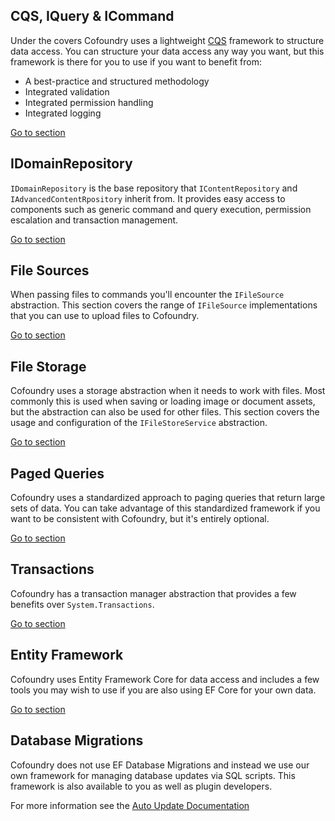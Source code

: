 ## CQS, IQuery & ICommand 

Under the covers Cofoundry uses a lightweight [CQS](/framework/data-access/CQS) framework to structure data access. You can structure your data access any way you want, but this framework is there for you to use if you want to benefit from:

- A best-practice and structured methodology
- Integrated validation
- Integrated permission handling
- Integrated logging

[Go to section](CQS) 

## IDomainRepository

`IDomainRepository` is the base repository that `IContentRepository` and `IAdvancedContentRpository` inherit from. It provides easy access to components such as generic command and query execution, permission escalation and transaction management. 

[Go to section](IDomainRepository)

## File Sources

When passing files to commands you'll encounter the `IFileSource` abstraction. This section covers the range of `IFileSource` implementations that you can use to upload files to Cofoundry.

[Go to section](File-Sources)

## File Storage

Cofoundry uses a storage abstraction when it needs to work with files. Most commonly this is used when saving or loading image or document assets, but the abstraction can also be used for other files. This section covers the usage and configuration of the `IFileStoreService` abstraction.

[Go to section](File-Storage)

## Paged Queries

Cofoundry uses a standardized approach to paging queries that return large sets of data. You can take advantage of this standardized framework if you want to be consistent with Cofoundry, but it's entirely optional.

[Go to section](Paged-Queries)

## Transactions

Cofoundry has a transaction manager abstraction that provides a few benefits over `System.Transactions`.

[Go to section](Transactions) 

## Entity Framework

Cofoundry uses Entity Framework Core for data access and includes a few tools you may wish to use if you are also using EF Core for your own data.

[Go to section](Entity-Framework-and-DbContext-Tools) 

## Database Migrations

Cofoundry does not use EF Database Migrations and instead we use our own framework for managing database updates via SQL scripts. This framework is also available to you as well as plugin developers.

For more information see the [Auto Update Documentation](/framework/Auto-Update)

